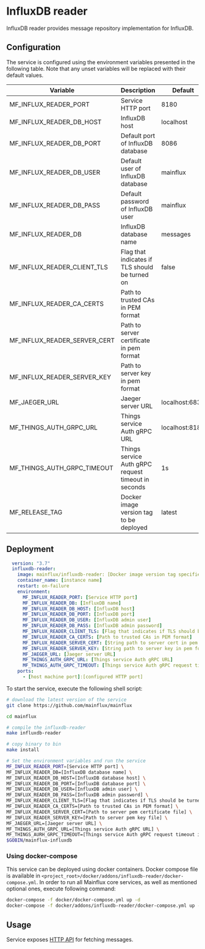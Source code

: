 # InfluxDB reader

InfluxDB reader provides message repository implementation for InfluxDB.

## Configuration

The service is configured using the environment variables presented in the
following table. Note that any unset variables will be replaced with their
default values.

| Variable                     | Description                                         | Default        |
|------------------------------|-----------------------------------------------------|----------------|
| MF_INFLUX_READER_PORT        | Service HTTP port                                   | 8180           |
| MF_INFLUX_READER_DB_HOST     | InfluxDB host                                       | localhost      |
| MF_INFLUX_READER_DB_PORT     | Default port of InfluxDB database                   | 8086           |
| MF_INFLUX_READER_DB_USER     | Default user of InfluxDB database                   | mainflux       |
| MF_INFLUX_READER_DB_PASS     | Default password of InfluxDB user                   | mainflux       |
| MF_INFLUX_READER_DB          | InfluxDB database name                              | messages       |
| MF_INFLUX_READER_CLIENT_TLS  | Flag that indicates if TLS should be turned on      | false          |
| MF_INFLUX_READER_CA_CERTS    | Path to trusted CAs in PEM format                   |                |
| MF_INFLUX_READER_SERVER_CERT | Path to server certificate in pem format            |                |
| MF_INFLUX_READER_SERVER_KEY  | Path to server key in pem format                    |                |
| MF_JAEGER_URL                | Jaeger server URL                                   | localhost:6831 |
| MF_THINGS_AUTH_GRPC_URL      | Things service Auth gRPC URL                        | localhost:8181 |
| MF_THINGS_AUTH_GRPC_TIMEOUT  | Things service Auth gRPC request timeout in seconds | 1s             |
| MF_RELEASE_TAG               | Docker image version tag to be deployed             | latest         |

## Deployment

```yaml
  version: "3.7"
  influxdb-reader:
    image: mainflux/influxdb-reader: [Docker image version tag specified by MF_RELEASE_TAG]
    container_name: [instance name]
    restart: on-failure
    environment:
      MF_INFLUX_READER_PORT: [Service HTTP port]
      MF_INFLUX_READER_DB: [InfluxDB name]
      MF_INFLUX_READER_DB_HOST: [InfluxDB host]
      MF_INFLUX_READER_DB_PORT: [InfluxDB port]
      MF_INFLUX_READER_DB_USER: [InfluxDB admin user]
      MF_INFLUX_READER_DB_PASS: [InfluxDB admin password]
      MF_INFLUX_READER_CLIENT_TLS: [Flag that indicates if TLS should be turned on]
      MF_INFLUX_READER_CA_CERTS: [Path to trusted CAs in PEM format]
      MF_INFLUX_READER_SERVER_CERT: [String path to server cert in pem format]
      MF_INFLUX_READER_SERVER_KEY: [String path to server key in pem format]
      MF_JAEGER_URL: [Jaeger server URL]
      MF_THINGS_AUTH_GRPC_URL: [Things service Auth gRPC URL]
      MF_THINGS_AUTH_GRPC_TIMEOUT: [Things service Auth gRPC request timeout in seconds]
    ports:
      - [host machine port]:[configured HTTP port]
```

To start the service, execute the following shell script:

```bash
# download the latest version of the service
git clone https://github.com/mainflux/mainflux

cd mainflux

# compile the influxdb-reader
make influxdb-reader

# copy binary to bin
make install

# Set the environment variables and run the service
MF_INFLUX_READER_PORT=[Service HTTP port] \
MF_INFLUX_READER_DB=[InfluxDB database name] \
MF_INFLUX_READER_DB_HOST=[InfluxDB database host] \
MF_INFLUX_READER_DB_PORT=[InfluxDB database port] \
MF_INFLUX_READER_DB_USER=[InfluxDB admin user] \
MF_INFLUX_READER_DB_PASS=[InfluxDB admin password] \
MF_INFLUX_READER_CLIENT_TLS=[Flag that indicates if TLS should be turned on] \
MF_INFLUX_READER_CA_CERTS=[Path to trusted CAs in PEM format] \
MF_INFLUX_READER_SERVER_CERT=[Path to server pem certificate file] \
MF_INFLUX_READER_SERVER_KEY=[Path to server pem key file] \
MF_JAEGER_URL=[Jaeger server URL] \
MF_THINGS_AUTH_GRPC_URL=[Things service Auth gRPC URL] \
MF_THINGS_AURH_GRPC_TIMEOUT=[Things service Auth gRPC request timeout in seconds] \
$GOBIN/mainflux-influxdb

```

### Using docker-compose

This service can be deployed using docker containers. Docker compose file is
available in `<project_root>/docker/addons/influxdb-reader/docker-compose.yml`.
In order to run all Mainflux core services, as well as mentioned optional ones,
execute following command:

```bash
docker-compose -f docker/docker-compose.yml up -d
docker-compose -f docker/addons/influxdb-reader/docker-compose.yml up -d
```

## Usage

Service exposes [HTTP API][doc] for fetching messages.

[doc]: ../openapi.yml
